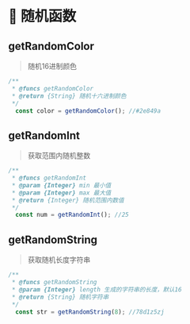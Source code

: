 # 🥕 随机函数

## getRandomColor
> 随机16进制颜色
```javascript
/**
 * @funcs getRandomColor
 * @return {String} 随机十六进制颜色
 */
  const color = getRandomColor(); //#2e849a
```

## getRandomInt
> 获取范围内随机整数
```javascript
/**
 * @funcs getRandomInt
 * @param {Integer} min 最小值
 * @param {Integer} max 最大值
 * @return {Integer} 随机范围内数值
 */
  const num = getRandomInt(); //25
```

## getRandomString
> 获取随机长度字符串
```javascript
/**
 * @funcs getRandomString
 * @param {Integer} length 生成的字符串的长度，默认16
 * @return {String} 随机字符串
 */
  const str = getRandomString(8); //78d1z5zj
```